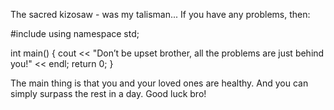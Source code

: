The sacred kizosaw - was my talisman...
If you have any problems, then:

#include <iostream>
using namespace std;

int main() {
    cout << "Don’t be upset brother, all the problems are just behind you!" << endl;
    return 0;
}

The main thing is that you and your loved ones are healthy. And you can simply surpass the rest in a day. Good luck bro!
